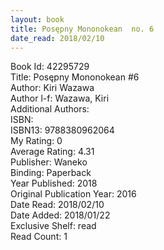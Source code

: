 ```yaml
---
layout: book
title: Posępny Mononokean  no. 6
date_read: 2018/02/10
---
```


Book Id: 42295729<br />
Title: Posępny Mononokean #6<br />
Author: Kiri Wazawa<br />
Author l-f: Wazawa, Kiri<br />
Additional Authors: <br />
ISBN: <br />
ISBN13: 9788380962064<br />
My Rating: 0<br />
Average Rating: 4.31<br />
Publisher: Waneko<br />
Binding: Paperback<br />
Year Published: 2018<br />
Original Publication Year: 2016<br />
Date Read: 2018/02/10<br />
Date Added: 2018/01/22<br />
Exclusive Shelf: read<br />
Read Count: 1<br />

